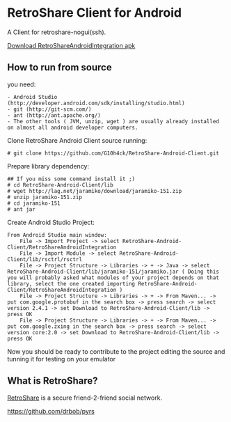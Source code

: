 # RetroShare Client for Android #

A Client for retroshare-nogui(ssh).

[Download RetroShareAndroidIntegration apk](http://efesto.eigenlab.org/~gioacchino/RetroShareAndroidIntegration/apk/?C=M;O=D)


## How to run from source ##
you need:

	- Android Studio (http://developer.android.com/sdk/installing/studio.html)
	- git (http://git-scm.com/)
	- ant (http://ant.apache.org/)
	- The other tools ( JVM, unzip, wget ) are usually already installed on almost all android developer computers.

Clone RetroShare Android Client source running:

	# git clone https://github.com/G10h4ck/RetroShare-Android-Client.git

Prepare library dependency:

	## If you miss some command install it ;)
	# cd RetroShare-Android-Client/lib
	# wget http://lag.net/jaramiko/download/jaramiko-151.zip
	# unzip jaramiko-151.zip
	# cd jaramiko-151
	# ant jar

Create Android Studio Project:

	From Android Studio main window:
		File -> Import Project -> select RetroShare-Android-Client/RetroShareAndroidIntegration
		File -> Import Module -> select RetroShare-Android-Client/lib/rsctrl/rsctrl
		File -> Project Structure -> Libraries -> + -> Java -> select RetroShare-Android-Client/lib/jaramiko-151/jaramiko.jar ( Doing this you will probably asked what modules of your project depends on that library, select the one created importing RetroShare-Android-Client/RetroShareAndroidIntegration )
		File -> Project Structure -> Libraries -> + -> From Maven... -> put com.google.protobuf in the search box -> press search -> select version 2.4.1 -> set Download to RetroShare-Android-Client/lib -> press OK
		File -> Project Structure -> Libraries -> + -> From Maven... -> put com.google.zxing in the search box -> press search -> select version core:2.0 -> set Download to RetroShare-Android-Client/lib -> press OK

Now you should be ready to contribute to the project editing the source and tunning it for testing on your emulator

## What is RetroShare? ##

[RetroShare](http://retroshare.sourceforge.net) is a secure friend-2-friend social network.

https://github.com/drbob/pyrs
